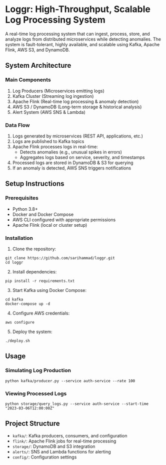 # Loggr: High-Throughput, Scalable Log Processing System

A real-time log processing system that can ingest, process, store, and analyze logs from distributed microservices while detecting anomalies. The system is fault-tolerant, highly available, and scalable using Kafka, Apache Flink, AWS S3, and DynamoDB.

## System Architecture

### Main Components

1. Log Producers (Microservices emitting logs)
2. Kafka Cluster (Streaming log ingestion)
3. Apache Flink (Real-time log processing & anomaly detection)
4. AWS S3 / DynamoDB (Long-term storage & historical analysis)
5. Alert System (AWS SNS & Lambda)

### Data Flow

1. Logs generated by microservices (REST API, applications, etc.)
2. Logs are published to Kafka topics
3. Apache Flink processes logs in real-time:
   - Detects anomalies (e.g., unusual spikes in errors)
   - Aggregates logs based on service, severity, and timestamps
4. Processed logs are stored in DynamoDB & S3 for querying
5. If an anomaly is detected, AWS SNS triggers notifications

## Setup Instructions

### Prerequisites

- Python 3.8+
- Docker and Docker Compose
- AWS CLI configured with appropriate permissions
- Apache Flink (local or cluster setup)

### Installation

1. Clone the repository:

```
git clone https://github.com/sarihammad/loggr.git
cd loggr
```

2. Install dependencies:

```
pip install -r requirements.txt
```

3. Start Kafka using Docker Compose:

```
cd kafka
docker-compose up -d
```

4. Configure AWS credentials:

```
aws configure
```

5. Deploy the system:

```
./deploy.sh
```

## Usage

### Simulating Log Production

```
python kafka/producer.py --service auth-service --rate 100
```

### Viewing Processed Logs

```
python storage/query_logs.py --service auth-service --start-time "2023-03-06T12:00:00Z"
```

## Project Structure

- `kafka/`: Kafka producers, consumers, and configuration
- `flink/`: Apache Flink jobs for real-time processing
- `storage/`: DynamoDB and S3 integration
- `alerts/`: SNS and Lambda functions for alerting
- `config/`: Configuration settings
